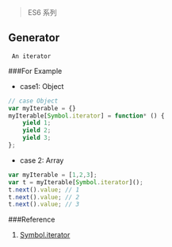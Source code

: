 > ES6 系列

## Generator

```
 An iterator
```

###For Example

* case1: Object
```js
// case Object
var myIterable = {}
myIterable[Symbol.iterator] = function* () {
    yield 1;
    yield 2;
    yield 3;
};

```

* case 2: Array
```js
var myIterable = [1,2,3];
var t = myIterable[Symbol.iterator]();
t.next().value; // 1
t.next().value; // 2
t.next().value; // 3
```


###Reference

1. [Symbol.iterator](https://developer.mozilla.org/en-US/docs/Web/JavaScript/Reference/Global_Objects/Symbol/iterator)

